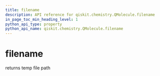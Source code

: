```yaml
---
title: filename
description: API reference for qiskit.chemistry.QMolecule.filename
in_page_toc_min_heading_level: 1
python_api_type: property
python_api_name: qiskit.chemistry.QMolecule.filename
---
```


# filename

returns temp file path

